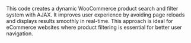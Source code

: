 This code creates a dynamic WooCommerce product search and filter system with AJAX. It improves user experience by avoiding page reloads and displays results smoothly in real-time. This approach is ideal for eCommerce websites where product filtering is essential for better user navigation.
